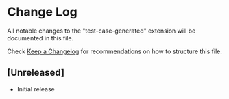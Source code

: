 # Change Log

All notable changes to the "test-case-generated" extension will be documented in this file.

Check [Keep a Changelog](http://keepachangelog.com/) for recommendations on how to structure this file.

## [Unreleased]

- Initial release